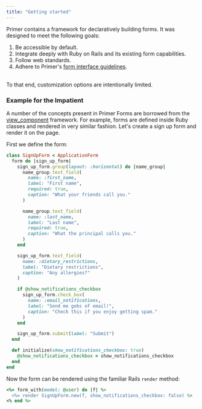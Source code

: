 ```yaml
---
title: "Getting started"
---
```


Primer contains a framework for declaratively building forms. It was designed to meet the following goals:

1. Be accessible by default.
1. Integrate deeply with Ruby on Rails and its existing form capabilities.
1. Follow web standards.
1. Adhere to Primer's [form interface guidelines](/design/ui-patterns/forms).

<br>To that end, customization options are intentionally limited.

### Example for the Impatient

A number of the concepts present in Primer Forms are borrowed from the [view_component](https://viewcomponent.org) framework. For example, forms are defined inside Ruby classes and rendered in very similar fashion. Let's create a sign up form and render it on the page.

First we define the form:

```ruby
class SignUpForm < ApplicationForm
  form do |sign_up_form|
    sign_up_form.group(layout: :horizontal) do |name_group|
      name_group.text_field(
        name: :first_name,
        label: "First name",
        required: true,
        caption: "What your friends call you."
      )

      name_group.text_field(
        name: :last_name,
        label: "Last name",
        required: true,
        caption: "What the principal calls you."
      )
    end

    sign_up_form.text_field(
      name: :dietary_restrictions,
      label: "Dietary restrictions",
      caption: "Any allergies?"
    )

    if @show_notifications_checkbox
      sign_up_form.check_box(
        name: :email_notifications,
        label: "Send me gobs of email!",
        caption: "Check this if you enjoy getting spam."
      )
    end

    sign_up_form.submit(label: "Submit")
  end

  def initialize(show_notifications_checkbox: true)
    @show_notifications_checkbox = show_notifications_checkbox
  end
end
```

Now the form can be rendered using the familiar Rails `render` method:

```ruby
<%= form_with(model: @user) do |f| %>
  <%= render SignUpForm.new(f, show_notifications_checkbox: false) %>
<% end %>
```
